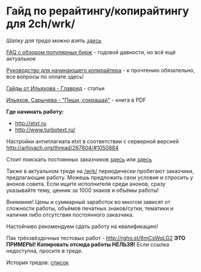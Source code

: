 # Гайд по рерайтингу/копирайтингу для 2ch/wrk/

*Шапку для треда можно взять [здесь](template.txt)*

[FAQ с обзором популярных бирж](http://pastebin.com/DWEBf17a) - годовой давности, но всё ещё актуальное

[Руководство для начинающего копирайтера](http://molyanov.ru/kak-stat-xoroshim-kopirajterom-samoe-podrobnoe-rukovodstvo-dlya-nachinayushhix/) - к прочтению обязательно, все вопросы по оплате здесь!

[Гайды от Ильяхова - Главред](http://maximilyahov.ru/blog/all/availability/) - статьи

[Ильяхов, Сарычева - "Пиши, сокращай"](https://yadi.sk/i/TDzJBgwB3JVpmy) - книга в PDF

**Где начинать работу:**
- http://etxt.ru 
- http://www.turbotext.ru/

Настройки антиплагиата etxt в соответствии с серверной версией http://arhivach.org/thread/267804/#1050884

Стоит поискать постоянных заказчиков [здесь](https://www.etxt.biz/advers/all/?text=&filter=1&id_category=-1) или [здесь](https://hh.ru/search/vacancy?no_magic=true&schedule=remote&items_on_page=100&specialization=3.119&order_by=relevance&search_period=&text=&salary=&experience=doesNotMatter&currency_code=RUR)

Также в актуальном треде на [/wrk/](https://2ch.hk/wrk/) периодически пробегают заказчики, предлагающие работу. Можешь предложить свои условия и спросить у анонов совета.
Если ищите исполнителя среди анонов, сразу указывайте тему, ценник за 1000 знаков и объёмы работы!

Внимание! Цены и суммарный заработок во многом зависят от сложности работы, объёмов печатных знаков/сутки, тематики и наличия либо отсутствия постоянного заказчика.

Настойчиво рекомендуем сдать работу на квалификацию!

Пак трёхзвёздочных тестовых работ - http://rgho.st/8mCsWqLG2 
**ЭТО ПРИМЕРЫ! Копировать отсюда работы НЕЛЬЗЯ!** Если ссылка недоступна, просите в треде.

История тредов: [список](/threads-history.md)
